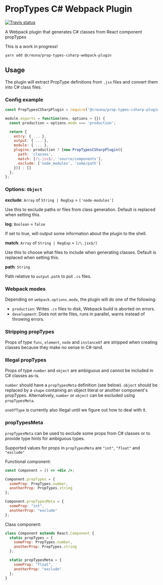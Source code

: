 # PropTypes C# Webpack Plugin

[![Travis status](https://travis-ci.org/Creuna-Oslo/prop-types-csharp-webpack-plugin.svg?branch=master)](https://travis-ci.org/Creuna-Oslo/prop-types-csharp-webpack-plugin)

A Webpack plugin that generates C# classes from React component propTypes

This is a work in progress!

```
yarn add @creuna/prop-types-csharp-webpack-plugin
```

## Usage

The plugin will extract PropType definitions from `.jsx` files and convert them into C# class files.

### Config example

```js
const PropTypesCSharpPlugin = require('@creuna/prop-types-csharp-plugin');

module.exports = function(env, options = {}) {
  const production = options.mode === 'production';

  return {
    entry: { ... },
    output: { ... },
    module: { ... },
    plugins: production ? [new PropTypesCSharpPlugin({
      path: 'classes',
      match: [/\.jsx$/, 'source/components'],
      exclude: ['node_modules', 'some/path']
    })] : []
  };
};
```

### Options: `Object`

**exclude**: `Array` of `String | RegExp` = `['node-modules']`

Use this to exclude paths or files from class generation. Default is replaced when setting this.

**log**: `Boolean` = `false`

If set to true, will output some information about the plugin to the shell.

**match**: `Array` of `String | RegExp` = `[/\.jsx$/]`

Use this to choose what files to include when generating classes. Default is replaced when setting this.

**path**: `String`

Path relative to `output.path` to put `.cs` files.

### Webpack modes

Depending on `webpack.options.mode`, the plugin will do one of the following:

- `production`: Writes `.cs` files to disk, Webpack build is aborted on errors.
- `development`: Does not write files, runs in parallel, warns instead of throwing errors.

### Stripping propTypes

Props of type `func`, `element`, `node` and `instanceOf` are stripped when creating classes because they make no sense in C#-land.

### Illegal propTypes

Props of type `number` and `object` are ambiguous and cannot be included in C# classes as-is.

`number` should have a `propTypesMeta` definition (see below). `object` should be replaced by a `shape` containing an object literal or another component's propTypes. Alternatively, `number` or `object` can be excluded using `propTypesMeta`.

`oneOfType` is currently also illegal until we figure out how to deal with it.

### propTypesMeta

`propTypesMeta` can be used to exclude some props from C# classes or to provide type hints for ambiguous types.

Supported values for props in `propTypesMeta` are `"int"`, `"float"` and `"exclude"`

Functional component:

```jsx
const Component = () => <div />;

Component.propTypes = {
  someProp: PropTypes.number,
  anotherProp: PropTypes.string
};

Component.propTypesMeta = {
  someProp: "int",
  anotherProp: "exclude"
};
```

Class component:

```jsx
class Component extends React.Component {
  static propTypes = {
    someProp: PropTypes.number,
    anotherProp: PropTypes.string
  };

  static propTypesMeta = {
    someProp: "float",
    anotherProp: "exclude"
  };
}
```
